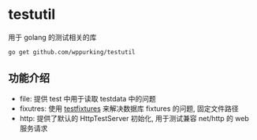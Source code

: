 # testutil
用于 golang 的测试相关的库

`go get github.com/wppurking/testutil`

## 功能介绍
* file: 提供 test 中用于读取 testdata 中的问题
* fixutres: 使用 [testfixtures](github.com/go-testfixtures/testfixtures/v3) 来解决数据库 fixtures 的问题, 固定文件路径
* http: 提供了默认的 HttpTestServer 初始化, 用于测试兼容 net/http 的 web 服务请求
